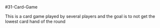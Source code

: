 #31-Card-Game

This is a card game played by several players and the goal is to not get the lowest card hand of the round